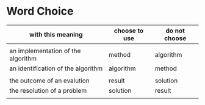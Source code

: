 # Word Choice

 with this meaning              | choose to use   | do not choose
-------------------------------------|-----------------|------------
| |
 an implementation of the algorithm  |  method | algorithm
 an identification of the algorithm  |  algorithm | method
| |
 the outcome of an evalution          |  result | solution
 the resolution of a problem          |  solution | result
| |
